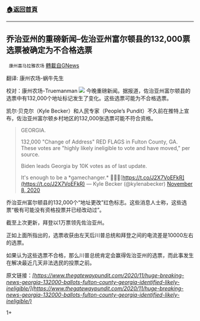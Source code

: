 ###  [:house:返回首頁](https://github.com/ourhimalayas/txt)
---

## 乔治亚州的重磅新闻–佐治亚州富尔顿县的132,000票选票被确定为不合格选票
` 康州喜马拉雅农场` [轉載自GNews](https://gnews.org/zh-hans/540325/)

翻译: 康州农场-蜗牛先生

校对：康州农场-Truemanman
![]()![](https://www.thegatewaypundit.com/wp-content/uploads/Georgia-Vote-11-8-600x344.jpg)
今晚重磅新闻。据报道，佐治亚州富尔顿县的选票中有132,000个地址标记发生了变化。这些选票可能为不合格选票。

凯尔·贝克尔（Kyle Becker）和人民专家（People’s Pundit）不久前在推特上宣布，佐治亚州富尔顿乡村地区的132,000张选票可能不符合资格。



> GEORGIA. 
> 
> 132,000 "Change of Address" RED FLAGS in Fulton County, GA. These votes are "highly likely ineligible to vote and have moved," per source. 
> 
> Biden leads Georgia by 10K votes as of last update.
> 
> It's enough to be a \*gamechanger.\* 🚨🚨🔽[https://t.co/J2X7VoEFkR](https://t.co/J2X7VoEFkR)
> — Kyle Becker (@kylenabecker) [November 8, 2020](https://twitter.com/kylenabecker/status/1325585740059856898?ref_src=twsrc%5Etfw)



乔治亚州富尔顿县的132,000个“地址更改”红色标志。这些消息人士称，这些选票“极有可能没有资格投票并已经改动过”。

截至上次更新，拜登以1万票领先佐治亚州。

正如上面所指出的，选票收获由左天后川普总统和拜登之间的电流差是10000左右的选票。

如果认为这些选票不合格，那么川普总统肯定会赢得佐治亚州的选票，而此事发生在解决最近几天非法选民的投票之前。

原文链接：*[https://www.thegatewaypundit.com/2020/11/huge-breaking-news-georgia-132000-ballots-fulton-county-georgia-identified-likely-ineligible/](https://www.thegatewaypundit.com/2020/11/huge-breaking-news-georgia-132000-ballots-fulton-county-georgia-identified-likely-ineligible/)*

1+
